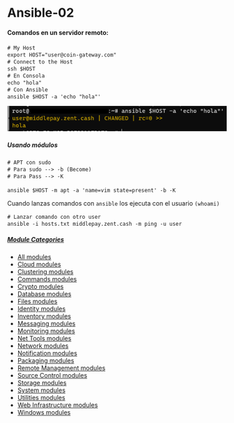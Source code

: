 # Ansible-02

#### Comandos en un servidor remoto:

```shell
# My Host
export HOST="user@coin-gateway.com"
# Connect to the Host
ssh $HOST
# En Consola
echo "hola"
# Con Ansible
ansible $HOST -a 'echo "hola"'
```

![echo hola](.resources/Ansible-02/image-20221020141026339.png)

##### Usando módulos

```shell
# APT con sudo
# Para sudo --> -b (Become)
# Para Pass --> -K

ansible $HOST -m apt -a 'name=vim state=present' -b -K
```

Cuando lanzas comandos con `ansible` los ejecuta con el usuario `(whoami)`

```shell
# Lanzar comando con otro user
ansible -i hosts.txt middlepay.zent.cash -m ping -u user
```



##### [Module Categories](https://docs.ansible.com/ansible/2.9/modules/modules_by_category.html)

- [All modules](https://docs.ansible.com/ansible/2.9/modules/list_of_all_modules.html)
- [Cloud modules](https://docs.ansible.com/ansible/2.9/modules/list_of_cloud_modules.html)
- [Clustering modules](https://docs.ansible.com/ansible/2.9/modules/list_of_clustering_modules.html)
- [Commands modules](https://docs.ansible.com/ansible/2.9/modules/list_of_commands_modules.html)
- [Crypto modules](https://docs.ansible.com/ansible/2.9/modules/list_of_crypto_modules.html)
- [Database modules](https://docs.ansible.com/ansible/2.9/modules/list_of_database_modules.html)
- [Files modules](https://docs.ansible.com/ansible/2.9/modules/list_of_files_modules.html)
- [Identity modules](https://docs.ansible.com/ansible/2.9/modules/list_of_identity_modules.html)
- [Inventory modules](https://docs.ansible.com/ansible/2.9/modules/list_of_inventory_modules.html)
- [Messaging modules](https://docs.ansible.com/ansible/2.9/modules/list_of_messaging_modules.html)
- [Monitoring modules](https://docs.ansible.com/ansible/2.9/modules/list_of_monitoring_modules.html)
- [Net Tools modules](https://docs.ansible.com/ansible/2.9/modules/list_of_net_tools_modules.html)
- [Network modules](https://docs.ansible.com/ansible/2.9/modules/list_of_network_modules.html)
- [Notification modules](https://docs.ansible.com/ansible/2.9/modules/list_of_notification_modules.html)
- [Packaging modules](https://docs.ansible.com/ansible/2.9/modules/list_of_packaging_modules.html)
- [Remote Management modules](https://docs.ansible.com/ansible/2.9/modules/list_of_remote_management_modules.html)
- [Source Control modules](https://docs.ansible.com/ansible/2.9/modules/list_of_source_control_modules.html)
- [Storage modules](https://docs.ansible.com/ansible/2.9/modules/list_of_storage_modules.html)
- [System modules](https://docs.ansible.com/ansible/2.9/modules/list_of_system_modules.html)
- [Utilities modules](https://docs.ansible.com/ansible/2.9/modules/list_of_utilities_modules.html)
- [Web Infrastructure modules](https://docs.ansible.com/ansible/2.9/modules/list_of_web_infrastructure_modules.html)
- [Windows modules](https://docs.ansible.com/ansible/2.9/modules/list_of_windows_modules.html)





